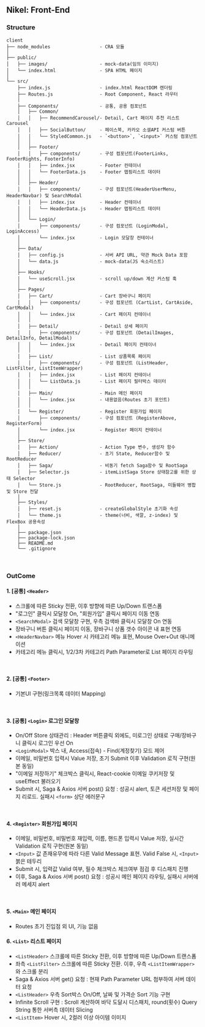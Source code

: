 ## Nikel: Front-End
### Structure
```
client
├── node_modules                  - CRA 모듈
│
├── public/                   
│   ├── images/                   - mock-data(임의 이미지)
│   └── index.html                - SPA HTML 페이지
│
└── src/                      
    ├── index.js                  - index.html ReactDOM 렌더링
    ├── Routes.js                 - Root Component, React 라우터
    │ 
    ├── Components/               - 공통, 공용 컴포넌트
    │   ├── Common/
    │   │   ├── RecommendCarousel/- Detail, Cart 페이지 추천 리스트 Carousel
    │   │   ├── SocialButton/     - 페이스북, 카카오 소셜API 커스텀 버튼
    │   │   └── StyledCommon.js   - `<button>`, `<input>` 커스텀 컴포넌트
    │   │
    │   ├── Footer/               
    │   │   ├── components/       - 구성 컴포넌트(FooterLinks, FooterRights, FooterInfo)
    │   │   ├── index.jsx         - Footer 컨테이너
    │   │   └── FooterData.js     - Footer 맵핑리스트 데이터
    │   │
    │   ├── Header/               
    │   │   ├── components/       - 구성 컴포넌트(HeaderUserMenu, HeaderNavbar) 및 SearchModal
    │   │   ├── index.jsx         - Header 컨테이너
    │   │   └── HeaderData.js     - Header 맵핑리스트 데이터
    │   │
    │   └── Login/               
    │       ├── components/       - 구성 컴포넌트 (LoginModal, LoginAccess)
    │       └── index.jsx         - Login 모달창 컨테이너
    │ 
    ├── Data/                     
    │   ├── config.js             - 서버 API URL, 약관 Mock Data 포함
    │   └── data.js               - mock-data(JS 숙소리스트)
    │ 
    ├── Hooks/                     
    │   └── useScroll.jsx         - scroll up/down 계산 커스텀 훅
    │
    ├── Pages/
    │   ├── Cart/                 - Cart 장바구니 페이지
    │   │   ├── components/       - 구성 컴포넌트 (CartList, CartAside, CartModal)
    │   │   └── index.jsx         - Cart 페이지 컨테이너
    │   │
    │   ├── Detail/               - Detail 상세 페이지
    │   │   ├── components/       - 구성 컴포넌트 (DetailImages, DetailInfo, DetailModal)
    │   │   └── index.jsx         - Detail 페이지 컨테이너
    │   │
    │   ├── List/                 - List 상품목록 페이지
    │   │   ├── components/       - 구성 컴포넌트 (ListHeader, ListFilter, ListItemWrapper)
    │   │   ├── index.jsx         - List 페이지 컨테이너
    │   │   └── ListData.js       - List 페이지 필터박스 데이터
    │   │
    │   ├── Main/                 - Main 메인 페이지
    │   │   └── index.jsx         - 내용없음(Routes 초기 포인트)
    │   │
    │   └── Register/             - Register 회원가입 페이지
    │       ├── components/       - 구성 컴포넌트 (RegisterAbove, RegisterForm)
    │       └── index.jsx         - Register 페이지 컨테이너
    │
    ├── Store/                     
    │   ├── Action/               - Action Type 변수, 생성자 함수
    │   ├── Reducer/              - 초기 State, Reducer함수 및 RootReducer
    │   ├── Saga/                 - 비동기 fetch Saga함수 및 RootSaga
    │   ├── Selector.js           - itemListSaga Store 상태참고를 위한 상태 Selector
    │   └── Store.js              - RootReducer, RootSaga, 미들웨어 병합 및 Store 전달
    │     
    ├── Styles/                     
    │   ├── reset.js              - createGlobalStyle 초기화 속성
    │   └── theme.js              - theme(너비, 색깔, z-index) 및 FlexBox 공용속성
    │
    ├── package.json
    ├── package-lock.json
    ├── README.md
    └── .gitignore

```
<br />

### OutCome
#### 1. [공통] `<Header>`
- 스크롤에 따른 Sticky 전환, 이후 방향에 따른 Up/Down 트랜스폼
- "로그인" 클릭시 모달창 On, "회원가입" 클릭시 페이지 이동 연동
- `<SearchModal>` 검색 모달창 구현, 우측 검색바 클릭시 모달창 On 연동
- 장바구니 버튼 클릭시 페이지 이동, 장바구니 상품 갯수 아이콘 내 표현 연동
- `<HeaderNavbar>` 메뉴 Hover 시 카테고리 메뉴 표현, Mouse Over+Out 애니메이션
- 카테고리 메뉴 클릭시, 1/2/3차 카테고리 Path Parameter로 List 페이지 라우팅
<br />

#### 2. [공통] `<Footer>`
- 기본UI 구현(링크목록 데이터 Mapping)
<br />

#### 3. [공통] `<Login>` 로그인 모달창
- On/Off Store 상태관리 : Header 버튼클릭 외에도, 미로그인 상태로 구매/장바구니 클릭시 로그인 우선 On
- `<LoginModal>` 박스 내, Access(접속) - Find(계정찾기) 모드 제어
- 이메일, 비밀번호 입력시 Value 저장, 초기 Submit 이후 Validation 로직 구현(원본 동일)
- "이메일 저장하기" 체크박스 클릭시, React-cookie 이메일 쿠키저장 및 useEffect 불러오기
- Submit 시, Saga & Axios 서버 post() 요청 : 성공시 alert, 토큰 세션저장 및 페이지 리로드. 실패시 `<form>` 상단 에러문구
<br />

#### 4. `<Register>` 회원가입 페이지
- 이메일, 비밀번호, 비밀번호 재입력, 이름, 핸드폰 입력시 Value 저장, 실시간 Validation 로직 구현(원본 동일)
- `<Input>` 값 존재유무에 따라 다른 Valid Message 표현. Valid False 시, `<Input>` 붉은 테두리
- Submit 시, 입력값 Valid 여부, 필수 체크박스 체크여부 점검 후 디스패치 진행
- 이후, Saga & Axios 서버 post() 요청 : 성공시 메인 페이지 라우팅, 실패시 서버에러 메세지 alert
<br />

#### 5. `<Main>` 메인 페이지
- Routes 초기 진입점 외 UI, 기능 없음

#### 6. `<List>` 리스트 페이지
- `<ListHeader>` 스크롤에 따른 Sticky 전환, 이후 방향에 따른 Up/Down 트랜스폼
- 좌측 `<ListFilter>` 스크롤에 따른 Sticky 전환. 이후, 우측 `<ListItemWrapper>` 와 스크롤 분리
- Saga & Axios 서버 get() 요청 : 현재 Path Parameter URL 첨부하여 서버 데이터 요청
- `<ListHeader>` 우측 Sort박스 On/Off, 날짜 및 가격순 Sort 기능 구현
- Infinite Scroll 구현 : Scroll 계산하여 바닥 도달시 디스패치, round(횟수) Query String 통한 서버측 데이터 Slicing
- `<ListItem>` Hover 시, 2컬러 이상 아이템 이미지 
